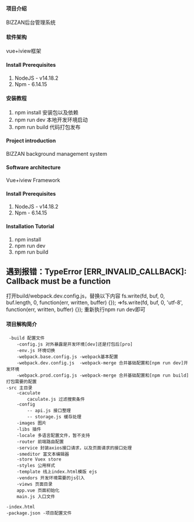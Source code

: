 #### 项目介绍
BIZZAN后台管理系统

#### 软件架构
vue+iview框架

#### Install Prerequisites
1. NodeJS - v14.18.2
2. Npm - 6.14.15

#### 安装教程
1. npm install 安装包以及依赖
2. npm run dev 本地开发环境启动
3. npm run build 代码打包发布



#### Project introduction
BIZZAN background management system

#### Software architecture
Vue+iview Framework

#### Install Prerequisites
1. NodeJS - v14.18.2
2. Npm - 6.14.15

#### Installation Tutorial
1. npm install
2. npm run dev
3. npm run build

## 遇到报错：TypeError [ERR_INVALID_CALLBACK]: Callback must be a function
打开build/webpack.dev.config.js，替换以下内容
fs.write(fd, buf, 0, buf.length, 0, function(err, written, buffer) {});
=>fs.write(fd, buf, 0, 'utf-8', function(err, written, buffer) {});
重新执行npm run dev即可

#### 项目解构简介
     -build 配置文件
        -config.js 对外暴露是开发环境[dev]还是打包后[pro]
        -env.js 环境切换
        -webpack.base.config.js -webpack基本配置
        -webpack.dev.config.js  -webpack-merge 合并基础配置和[npm run dev]开发环境
        -webpack.prod.config.js -webpack-merge 合并基础配置和[npm run build]打包需要的配置
    -src 主目录
        -caculate
            caculate.js 过滤搜索条件
        -config
            -- api.js 接口整理
            -- storage.js 缓存处理
        -images 图片
        -libs 插件
        -locale 多语言配置文件，暂不支持
        -router 前端路由配置
        -service 封装axios接口请求，以及页面请求的接口处理
        -smeditor 富文本编辑器
        -store Vuex store
        -styles 公用样式
        -template 线上index.html模版 ejs
        -vendors 开发环境需要的js引入
        -views 页面目录
        app.vue 页面初始化
        main.js 入口文件

    -index.html
    -package.json -项目配置文件
